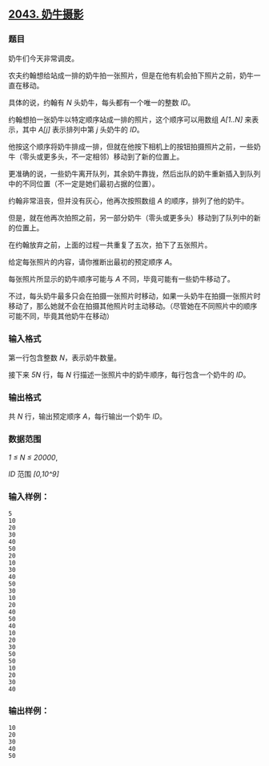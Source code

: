 ## [2043. 奶牛摄影](https://www.acwing.com/problem/content/2045/)

### 题目

奶牛们今天非常调皮。

农夫约翰想给站成一排的奶牛拍一张照片，但是在他有机会拍下照片之前，奶牛一直在移动。

具体的说，约翰有 *N* 头奶牛，每头都有一个唯一的整数 *ID*。

约翰想拍一张奶牛以特定顺序站成一排的照片，这个顺序可以用数组 *A[1..N]* 来表示，其中 *A[j]* 表示排列中第 *j* 头奶牛的 *ID*。

他按这个顺序将奶牛排成一排，但就在他按下相机上的按钮拍摄照片之前，一些奶牛（零头或更多头，不一定相邻）移动到了新的位置上。

更准确的说，一些奶牛离开队列，其余奶牛靠拢，然后出队的奶牛重新插入到队列中的不同位置（不一定是她们最初占据的位置）。

约翰非常沮丧，但并没有灰心，他再次按照数组 *A* 的顺序，排列了他的奶牛。

但是，就在他再次拍照之前，另一部分奶牛（零头或更多头）移动到了队列中的新的位置上。

在约翰放弃之前，上面的过程一共重复了五次，拍下了五张照片。

给定每张照片的内容，请你推断出最初的预定顺序 *A*。

每张照片所显示的奶牛顺序可能与 *A* 不同，毕竟可能有一些奶牛移动了。

不过，每头奶牛最多只会在拍摄一张照片时移动，如果一头奶牛在拍摄一张照片时移动了，那么她就不会在拍摄其他照片时主动移动。（尽管她在不同照片中的顺序可能不同，毕竟其他奶牛在移动）

### 输入格式

第一行包含整数 *N*，表示奶牛数量。

接下来 *5N* 行，每 *N* 行描述一张照片中的奶牛顺序，每行包含一个奶牛的 *ID*。

### 输出格式

共 *N* 行，输出预定顺序 *A*，每行输出一个奶牛 *ID*。

### 数据范围

*1 ≤ N ≤ 20000*,

*ID* 范围 *[0,10^9]*

### 输入样例：

```
5
10
20
30
40
50
20
10
30
40
50
30
10
20
40
50
40
10
20
30
50
50
10
20
30
40
```

### 输出样例：

```
10
20
30
40
50
```
